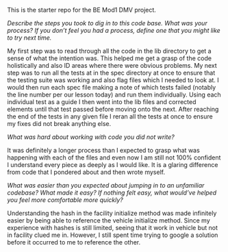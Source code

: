 This is the starter repo for the BE Mod1 DMV project.

*Describe the steps you took to dig in to this code base. What was your process? If you don’t feel you had a process, define one that you might like to try next time.*

My first step was to read through all the code in the lib directory to get a sense of what the intention was. This helped me get a grasp of the code holistically and also ID areas where there were obvious problems. My next step was to run all the tests at in the spec directory at once to ensure that the testing suite was working and also flag files which I needed to look at. I would then run each spec file making a note of which tests failed (notably the line number per our lesson today) and run them individually. Using each individual test as a guide I then went into the lib files and corrected elements until that test passed before moving onto the next. After reaching the end of the tests in any given file I reran all the tests at once to ensure my fixes did not break anything else.

*What was hard about working with code you did not write?*

It was definitely a longer process than I expected to grasp what was happening with each of the files and even now I am still not 100% confident I understand every piece as deeply as I would like. It is a glaring difference from code that I pondered about and then wrote myself.

*What was easier than you expected about jumping in to an unfamiliar codebase? What made it easy? If nothing felt easy, what would’ve helped you feel more comfortable more quickly?*

Understanding the hash in the facility initialize method was made infinitely easier by being able to reference the vehicle initialize method. Since my experience with hashes is still limited, seeing that it work in vehicle but not in facility clued me in. However, I still spent time trying to google a solution before it occurred to me to reference the other.